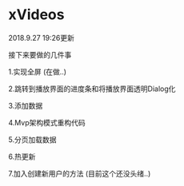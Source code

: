 # xVideos

2018.9.27 19:26更新

接下来要做的几件事

1.实现全屏 (在做..)

2.跳转到播放界面的进度条和将播放界面透明Dialog化

3.添加数据

4.Mvp架构模式重构代码

5.分页加载数据

6.热更新

7.加入创建新用户的方法 (目前这个还没头绪..)
